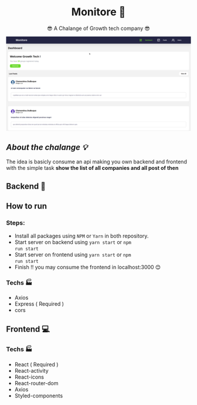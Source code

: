 <div align='center'>

# Monitore :satellite:

:sunglasses: A Chalange of Growth tech company :sunglasses:

<img src='../assets/Challenge.gif' />

</div>

## _About the chalange :bulb:_

The idea is basicly consume an api making you own backend and frontend with the simple task <b>show the list of all companies and all post of then</b>

## Backend :floppy_disk:

## How to run

### Steps:

-   Install all packages using `NPM` or `Yarn` in both repository.
-   Start server on backend using <code>yarn start</code> or <code>npm run start</code>
-   Start server on frontend using <code>yarn start</code> or <code>npm run start</code>
-   Finish !! you may consume the frontend in localhost:3000 :blush:

### Techs :factory:

-   Axios
-   Express ( Required )
-   cors

## Frontend :computer:

### Techs :factory:

-   React ( Required )
-   React-activity
-   React-icons
-   React-router-dom
-   Axios
-   Styled-components
